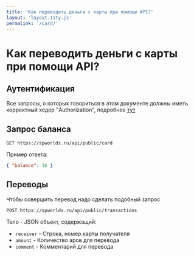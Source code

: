 ```yaml
---
title: 'Как переводить деньги с карты при помощи API?'
layout: 'layout.11ty.js'
permalink: '/card/'
---
```


# Как переводить деньги с карты при помощи API?

## Аутентификация

Все запросы, о которых говориться в этом документе должны иметь корректный хедер "Authorization", подробнее [тут](./AUTHORIZATION.md)

## Запрос баланса

```
GET https://spworlds.ru/api/public/card
```

Пример ответа:

```json
{ "balance": 16 }
```

## Переводы

Чтобы совершить перевод надо сделать подобный запрос

```
POST https://spworlds.ru/api/public/transactions
```

Тело - JSON объект, содержащий:

- `receiver` - Строка, номер карты получателя
- `amount` - Количество аров для перевода
- `comment` - Комментарий для перевода
